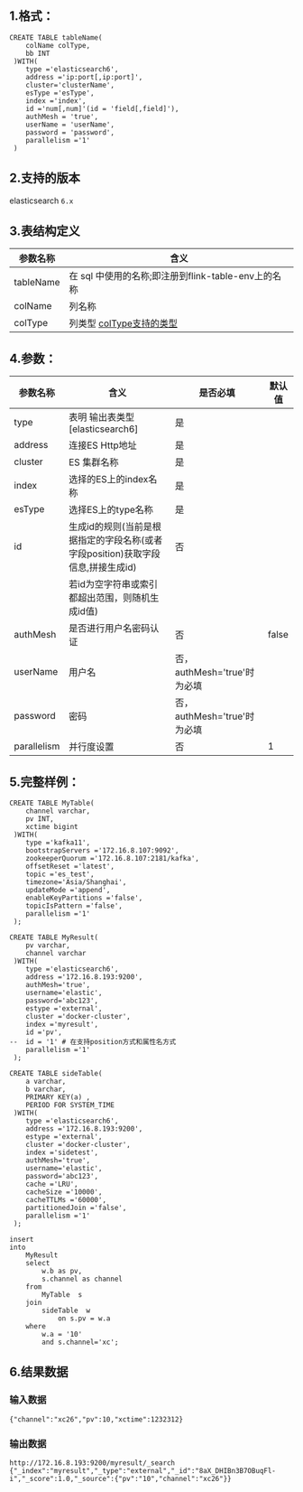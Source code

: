## 1.格式：
```
CREATE TABLE tableName(
    colName colType,
    bb INT
 )WITH(
    type ='elasticsearch6',
    address ='ip:port[,ip:port]',
    cluster='clusterName',
    esType ='esType',
    index ='index',
    id ='num[,num]'(id = 'field[,field]'),
    authMesh = 'true',
    userName = 'userName',
    password = 'password',
    parallelism ='1'
 )
```
## 2.支持的版本
   elasticsearch `6.x`

## 3.表结构定义
 
|参数名称|含义|
|----|---|
|tableName|在 sql 中使用的名称;即注册到flink-table-env上的名称|  
|colName|列名称|
|colType|列类型 [colType支持的类型](../colType.md)|
   
## 4.参数：
|参数名称|含义|是否必填|默认值|
|----|---|---|----|
|type|表明 输出表类型[elasticsearch6]|是||
|address | 连接ES Http地址|是||
|cluster | ES 集群名称 |是||
|index | 选择的ES上的index名称|是||
|esType | 选择ES上的type名称|是||
|id | 生成id的规则(当前是根据指定的字段名称(或者字段position)获取字段信息,拼接生成id)|否||
| |若id为空字符串或索引都超出范围，则随机生成id值)|||
|authMesh | 是否进行用户名密码认证 | 否 | false|
|userName | 用户名 | 否，authMesh='true'时为必填 ||
|password | 密码 | 否，authMesh='true'时为必填 ||
|parallelism | 并行度设置|否|1|
  
## 5.完整样例：
```
CREATE TABLE MyTable(
    channel varchar,
    pv INT,
    xctime bigint
 )WITH(
    type ='kafka11',
    bootstrapServers ='172.16.8.107:9092',
    zookeeperQuorum ='172.16.8.107:2181/kafka',
    offsetReset ='latest',
    topic ='es_test',
    timezone='Asia/Shanghai',
    updateMode ='append',
    enableKeyPartitions ='false',
    topicIsPattern ='false',
    parallelism ='1'
 );

CREATE TABLE MyResult(
    pv varchar,
    channel varchar
 )WITH(
    type ='elasticsearch6',
    address ='172.16.8.193:9200',
    authMesh='true',
    username='elastic',
    password='abc123',
    estype ='external',
    cluster ='docker-cluster',
    index ='myresult',
    id ='pv',
--  id = '1' # 在支持position方式和属性名方式
    parallelism ='1'
 );

CREATE TABLE sideTable(
    a varchar,
    b varchar,
    PRIMARY KEY(a) ,
    PERIOD FOR SYSTEM_TIME
 )WITH(
    type ='elasticsearch6',
    address ='172.16.8.193:9200',
    estype ='external',
    cluster ='docker-cluster',
    index ='sidetest',
    authMesh='true',
    username='elastic',
    password='abc123',
    cache ='LRU',
    cacheSize ='10000',
    cacheTTLMs ='60000',
    partitionedJoin ='false',
    parallelism ='1'
 );

insert   
into
    MyResult
    select
        w.b as pv,
        s.channel as channel      
    from
        MyTable  s     
    join
        sideTable  w                        
            on s.pv = w.a           
    where
        w.a = '10'                   
        and s.channel='xc';
 ```
## 6.结果数据
### 输入数据
```
{"channel":"xc26","pv":10,"xctime":1232312}
```
### 输出数据
```
http://172.16.8.193:9200/myresult/_search
{"_index":"myresult","_type":"external","_id":"8aX_DHIBn3B7OBuqFl-i","_score":1.0,"_source":{"pv":"10","channel":"xc26"}}
```